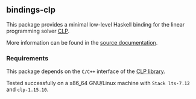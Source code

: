 ## bindings-clp

This package provides a minimal low-level Haskell binding for the linear
programming solver [CLP](https://www.coin-or.org/Clp/).

More information can be found in the [source documentation](src/Clp.hs).

### Requirements 

This package depends on the `C/C++` interface of the [CLP
library](https://projects.coin-or.org/Clp). 

Tested successfully on a x86_64 GNU/Linux machine with `Stack lts-7.12`  and
`clp-1.15.10`.

